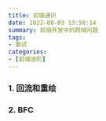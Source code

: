 ```yaml
---
title: 前端通识
date: 2022-08-03 13:58:14
summary: 前端开发中的跨域问题
tags:
- 面试
categories:
- [前端进阶]
---
```


### 1. 回流和重绘

### 2. BFC